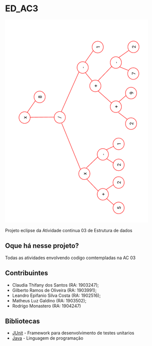 # ED_AC3

![Exercicio_6](https://raw.githubusercontent.com/ginyusquad/ED_AC3/main/AC3_Ex6.png)

 Projeto eclipse da Atividade continua 03 de Estrutura de dados

## Oque há nesse projeto?
  
  Todas as atividades envolvendo codigo comtempladas na AC 03 
  
## Contribuintes

* Claudia Thifany dos Santos (RA: 1903247);
* Gilberto Ramos de Oliveira (RA: 1903991);
* Leandro Epifanio Silva Costa (RA: 1902516);
* Matheus Luz Galdino (RA: 1903502);
* Rodrigo Monastero (RA: 1904247)

## Bibliotecas

* [JUnit](https://junit.org/junit5/) - Framework para desenvolvimento de testes unitarios
* [Java](https://openjdk.java.net/) - Linguagem de programação 
